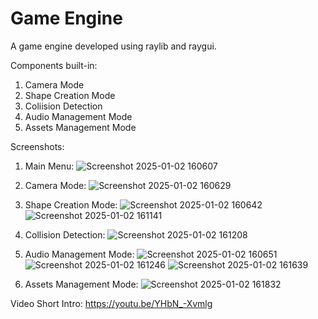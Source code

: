 # Game Engine
A game engine developed using raylib and raygui.

Components built-in:
1. Camera Mode
2. Shape Creation Mode
3. Coliision Detection
4. Audio Management Mode
5. Assets Management Mode


Screenshots: 
1. Main Menu:
![Screenshot 2025-01-02 160607](https://github.com/user-attachments/assets/3cde6515-3c3a-4d56-887e-ce4eba4cb0c3)

1. Camera Mode:
![Screenshot 2025-01-02 160629](https://github.com/user-attachments/assets/c38404a8-fa4e-4e32-94dc-d66db468f33b)

3. Shape Creation Mode:
![Screenshot 2025-01-02 160642](https://github.com/user-attachments/assets/3b152c6e-4a30-4d0a-a1a8-343439ede408)
![Screenshot 2025-01-02 161141](https://github.com/user-attachments/assets/309e7491-8265-4d98-bcf5-a1f54306dde7)

4. Collision Detection:
![Screenshot 2025-01-02 161208](https://github.com/user-attachments/assets/64db0999-a1d1-4c48-b03a-5998a9a21b18)

5. Audio Management Mode:
![Screenshot 2025-01-02 160651](https://github.com/user-attachments/assets/f23cc9c9-f69e-4838-900c-39e54cde3b3b)
![Screenshot 2025-01-02 161246](https://github.com/user-attachments/assets/e52e93f5-eb4e-41ea-8893-24a14ea93ff0)
![Screenshot 2025-01-02 161639](https://github.com/user-attachments/assets/25262091-4ebc-4fa1-bdd1-bf75d5582d84)

7. Assets Management Mode:
![Screenshot 2025-01-02 161832](https://github.com/user-attachments/assets/ef77bb7f-74a0-4621-8aaa-3af4537347de)


Video Short Intro: https://youtu.be/YHbN_-Xvmlg
